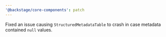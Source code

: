 ```yaml
---
'@backstage/core-components': patch
---
```


Fixed an issue causing `StructuredMetadataTable` to crash in case metadata contained `null` values.
